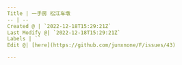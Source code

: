 ```yaml
---
Title | 一手房 松江车墩
-- | --
Created @ | `2022-12-18T15:29:21Z`
Last Modify @| `2022-12-18T15:29:21Z`
Labels | ``
Edit @| [here](https://github.com/junxnone/F/issues/43)

---
```


